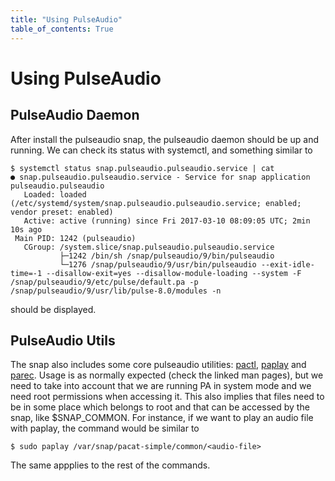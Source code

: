 ```yaml
---
title: "Using PulseAudio"
table_of_contents: True
---
```


# Using PulseAudio

## PulseAudio Daemon

After install the pulseaudio snap, the pulseaudio daemon should be up and
running.  We can check its status with systemctl, and something similar to

```text
$ systemctl status snap.pulseaudio.pulseaudio.service | cat
● snap.pulseaudio.pulseaudio.service - Service for snap application pulseaudio.pulseaudio
   Loaded: loaded (/etc/systemd/system/snap.pulseaudio.pulseaudio.service; enabled; vendor preset: enabled)
   Active: active (running) since Fri 2017-03-10 08:09:05 UTC; 2min 10s ago
 Main PID: 1242 (pulseaudio)
   CGroup: /system.slice/snap.pulseaudio.pulseaudio.service
           ├─1242 /bin/sh /snap/pulseaudio/9/bin/pulseaudio
           └─1276 /snap/pulseaudio/9/usr/bin/pulseaudio --exit-idle-time=-1 --disallow-exit=yes --disallow-module-loading --system -F /snap/pulseaudio/9/etc/pulse/default.pa -p /snap/pulseaudio/9/usr/lib/pulse-8.0/modules -n
```

should be displayed.

## PulseAudio Utils

The snap also includes some core pulseaudio utilities:
[pactl](http://manpages.ubuntu.com/manpages/zesty/en/man1/pactl.1.html),
[paplay](http://manpages.ubuntu.com/manpages/zesty/en/man1/paplay.1.html) and
[parec](http://manpages.ubuntu.com/manpages/zesty/en/man1/parec.1.html).  Usage
is as normally expected (check the linked man pages), but we need to take into
account that we are running PA in system mode and we need root permissions when
accessing it. This also implies that files need to be in some place which
belongs to root and that can be accessed by the snap, like $SNAP_COMMON. For
instance, if we want to play an audio file with paplay, the command would be
similar to

```text
$ sudo paplay /var/snap/pacat-simple/common/<audio-file>
```

The same appplies to the rest of the commands.
